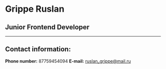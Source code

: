 # Grippe Ruslan

## Junior Frontend Developer

----------

## Contact information:

**Phone number:** 87759454094 
**E-mail:** ruslan_grippe@mail.ru